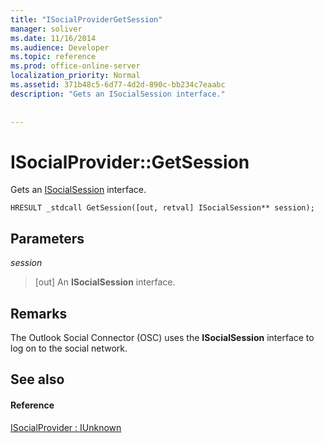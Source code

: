 ```yaml
---
title: "ISocialProviderGetSession"
manager: soliver
ms.date: 11/16/2014
ms.audience: Developer
ms.topic: reference
ms.prod: office-online-server
localization_priority: Normal
ms.assetid: 371b48c5-6d77-4d2d-890c-bb234c7eaabc
description: "Gets an ISocialSession interface."
 
 
---
```


# ISocialProvider::GetSession

Gets an [ISocialSession](isocialsessioniunknown.md) interface. 
  
```
HRESULT _stdcall GetSession([out, retval] ISocialSession** session);
```

## Parameters

 _session_
  
> [out] An **ISocialSession** interface. 
    
## Remarks

The Outlook Social Connector (OSC) uses the **ISocialSession** interface to log on to the social network. 
  
## See also

#### Reference

[ISocialProvider : IUnknown](isocialprovideriunknown.md)

